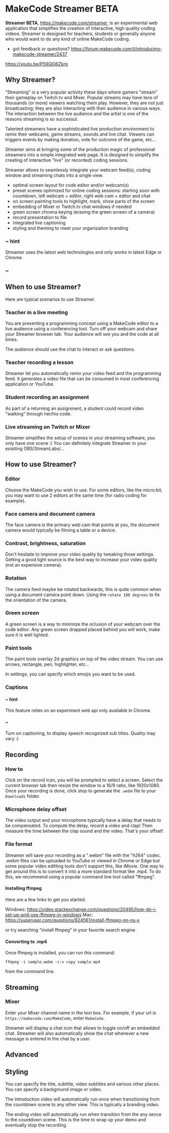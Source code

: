 # MakeCode Streamer BETA

**Streamer BETA**, https://makecode.com/streamer, is an experimental web application that simplifies the creation of 
interactive, high quality coding videos. Streamer is designed for teachers, students or
generally anyone who would want to do any kind of online MakeCode coding.

* got feedback or questions? https://forum.makecode.com/t/introducing-makecode-streamer/2437

https://youtu.be/P59Q0i6Zkrg

## Why Streamer?

"Streaming" is a very popular activity these days where gamers "stream" their gameplay on Twitch.tv and Mixer. Popular streams may have tens of thousands (or more) viewers watching them play. However, they are not just broadcasting; they are also interacting with their audience in various ways. The interaction between the live audience and the artist is one of the reasons streaming is so successul.

Talented streamers have a sophisticated live production environment to remix their webcams, game streams, sounds and live chat. Viewers can triggers events by making donation, vote for outcome of the game, etc...

Streamer aims at bringing some of the production magic of professional streamers into a simple integrated web page. It is designed to simplify the creating of interactive "live" (or recorded) coding sessions.

Streamer allows to seamlessly integrate your webcam feed(s), coding window and streaming chats into a single view.

* optimal screen layout for code editor and/or webcam(s)
* preset scenes optimized for online coding sessions: starting soon with countdown, left webcam + editor, right web cam + editor and chat
* on screen painting tools to highlight, mark, show parts of the screen
* embedding of Mixer or Twitch.tv chat windows if needed
* green screen chroma keying (erasing the green screen of a camera)
* record presentation to file
* integrated live captioning
* styling and theming to meet your organization branding

### ~ hint

Streamer uses the latest web technologies and only works in latest Edge or Chrome

### ~

## When to use Streamer?

Here are typical scenarios to use Streamer.

### Teacher in a live meeting

You are presenting a programming concept using a MakeCode editor to a live audience using
a conferencing tool. Turn off your webcam and share your Streamer browser tab. Your audience will see you and the code at all times.

The audience should use the chat to interact or ask questions.

### Teacher recording a lesson

Streamer let you automatically remix your video feed and the programming feed. It generates a video file that can be consumed in most conferencing application or YouTube.

### Student recording an assignment

As part of a returning an assignment, a student could record video "walking" through her/his code.

### Live streaming on Twitch or Mixer

Streamer simplifies the setup of scenes in your streaming software, you only have one scene :) You can definitely integrate Streamer in your exisiting OBS/StreamLabs/...

## How to use Streamer?

### Editor

Choose the MakeCode you wish to use. For some editors, like the micro:bit, you may want to use 2 editors at the same time (for radio coding for example).

### Face camera and document camera

The face camera is the primary web cam that points at you, the document camera would typically be filming a table or a device.

### Contrast, brightness, saturation

Don't hesitate to improve your video quality by tweaking those settings. Getting a good light source is the best way to increase your video quality (not an expensive camera).

### Rotation

The camera feed maybe be rotated backwards, this is quite common when using a document camera point down. Using the ``rotate 180 degrees`` to fix the orientation of the camera.

### Green screen

A green screen is a way to minimize the oclusion of your webcam over the code editor. Any green screen drapped placed behind you will work, make sure it is well lighted.

### Paint tools

The paint tools overlay 2d graphics on top of the video stream. You can use arrows, rectangle,
pen, highlighter, etc...

In settings, you can specify which emojis you want to be used.

### Captions

#### ~ hint

This feature relies on an experiment web api only available in Chrome.

#### ~

Turn on captioning, to display speech recognized sub titles. Quality may vary :)

## Recording

### How to

Click on the record icon, you will be prompted to select a screen. Select the current browser tab then resize the window to a 16/9 ratio,
like 1920x1080. Once your recording is done, click stop to generate the ``.webm`` file to your ``Downloads`` folder.

### Microphone delay offset

The video output and your microphone typically have a delay that needs to be compensated. To compute the delay, record a video and clap!
Then measure the time between the clap sound and the video. That's your offset!

### File format

Streamer will save your recording as a ".webm" file with the "h264" codec. .webm files can be uploaded to YouTube or viewed in Chrome or Edge but some popular video editting tools don't support this, like iMovie. One way to get around this is to convert it into a more standard format like .mp4. To do this, we recommend using a popular command line tool called "ffmpeg". 

#### Installing ffmpeg

Here are a few links to get you started.

Windows: https://video.stackexchange.com/questions/20495/how-do-i-set-up-and-use-ffmpeg-in-windows
Mac: https://superuser.com/questions/624561/install-ffmpeg-on-os-x

or try searching "install ffmpeg" in your favorite search engine

#### Converting to .mp4

Once ffmpeg is installed, you can run this command:
```
ffmpeg -i sample.webm -c:v copy sample.mp4
```
from the command line.

## Streaming

### Mixer

Enter your Mixer channel name in the text box. For example, if your url is ``https://makecode.com/MakeCode``, enter ``MakeCode``.

Streamer will display a chat icon that allows to toggle on/off an embedded chat. Streamer will also automatically show the chat whenever a new message is entered in the chat by a user.

## Advanced

## Styling

You can specify the title, subtitle, video subtitles and various other places. You can specify a background image or video.

The introduction video will automatically run once when transitioning from the countdown scene to any other view. This is typically a branding video.

The ending video will automatically run when transition from the any sence to the countdown scene. This is the time to wrap up your demo and eventually
stop the recording.
